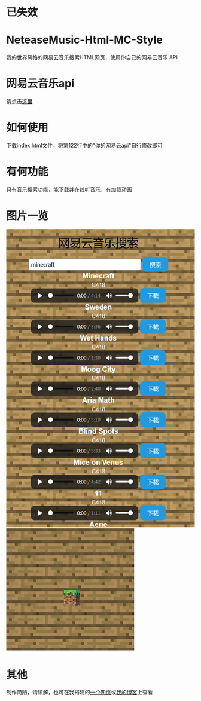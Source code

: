 # 已失效

# NeteaseMusic-Html-MC-Style
我的世界风格的网易云音乐搜索HTML网页，使用你自己的网易云音乐 API
# 网易云音乐api
请点击[这里](https://github.com/Binaryify/NeteaseCloudMusicApi)
# 如何使用
下载[index.html](https://github.com/SkyShadowHero/NeteaseMusic-Html-MC-Style/index.html)文件，将第122行中的"你的网易云api"自行修改即可
# 有何功能
只有音乐搜索功能，能下载并在线听音乐，有加载动画
# 图片一览
![搜索音乐](/img/图片.png "搜索音乐")
![加载动画](/img/grass.png "加载动画")
# 其他
制作简陋，请谅解，也可在我搭建的[一个网页](https://skyshadowhero.github.io/lab/3/)或[我的博客](https://skyshadowhero.github.io/music)上查看
